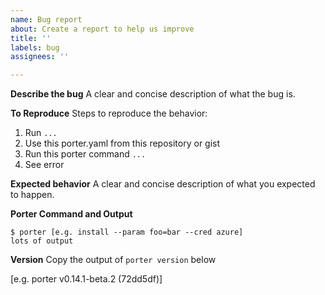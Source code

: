 ```yaml
---
name: Bug report
about: Create a report to help us improve
title: ''
labels: bug
assignees: ''

---
```


**Describe the bug**
A clear and concise description of what the bug is.

**To Reproduce**
Steps to reproduce the behavior:
1. Run `...`
2. Use this porter.yaml from this repository or gist
3. Run this porter command `...`
4. See error

**Expected behavior**
A clear and concise description of what you expected to happen.

**Porter Command and Output**
```
$ porter [e.g. install --param foo=bar --cred azure]
lots of output
```

**Version**
Copy the output of `porter version` below

[e.g. porter v0.14.1-beta.2 (72dd5df)]
